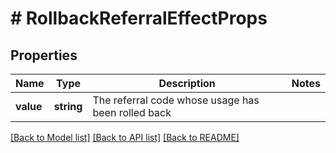 # # RollbackReferralEffectProps

## Properties

Name | Type | Description | Notes
------------ | ------------- | ------------- | -------------
**value** | **string** | The referral code whose usage has been rolled back | 

[[Back to Model list]](../../README.md#documentation-for-models) [[Back to API list]](../../README.md#documentation-for-api-endpoints) [[Back to README]](../../README.md)


